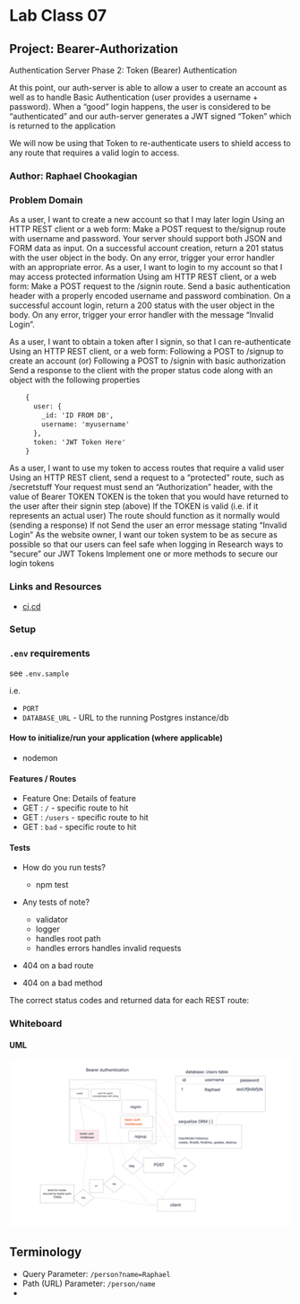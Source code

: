 # Lab Class 07

## Project: Bearer-Authorization

Authentication Server Phase 2: Token (Bearer) Authentication

At this point, our auth-server is able to allow a user to create an account as well as to handle Basic Authentication (user provides a username + password). When a “good” login happens, the user is considered to be “authenticated” and our auth-server generates a JWT signed “Token” which is returned to the application

We will now be using that Token to re-authenticate users to shield access to any route that requires a valid login to access.

### Author: Raphael Chookagian

### Problem Domain

As a user, I want to create a new account so that I may later login
Using an HTTP REST client or a web form:
Make a POST request to the/signup route with username and password.
Your server should support both JSON and FORM data as input.
On a successful account creation, return a 201 status with the user object in the body.
On any error, trigger your error handler with an appropriate error.
As a user, I want to login to my account so that I may access protected information
Using am HTTP REST client, or a web form:
Make a POST request to the /signin route.
Send a basic authentication header with a properly encoded username and password combination.
On a successful account login, return a 200 status with the user object in the body.
On any error, trigger your error handler with the message “Invalid Login”.

As a user, I want to obtain a token after I signin, so that I can re-authenticate
Using an HTTP REST client, or a web form:
Following a POST to /signup to create an account (or) Following a POST to /signin with basic authorization
Send a response to the client with the proper status code along with an object with the following properties

        {
          user: {
            _id: 'ID FROM DB',
            username: 'myusername'
          },
          token: 'JWT Token Here'
        }

As a user, I want to use my token to access routes that require a valid user
Using an HTTP REST client, send a request to a “protected” route, such as /secretstuff
Your request must send an “Authorization” header, with the value of Bearer TOKEN
TOKEN is the token that you would have returned to the user after their signin step (above)
If the TOKEN is valid (i.e. if it represents an actual user)
The route should function as it normally would (sending a response)
If not
Send the user an error message stating “Invalid Login”
As the website owner, I want our token system to be as secure as possible so that our users can feel safe when logging in
Research ways to “secure” our JWT Tokens
Implement one or more methods to secure our login tokens

### Links and Resources

- [ci,cd](https://github.com/cesarderio/basic-auth)
<!-- - [prod deployment](https://basic-auth-tg63.onrender.com) -->
<!-- - [dev deployment](https://basic-auth-dev-6rxb.onrender.com/) -->

### Setup

### `.env` requirements

see `.env.sample`

i.e.

- `PORT`
- `DATABASE_URL` - URL to the running Postgres instance/db

#### How to initialize/run your application (where applicable)

- nodemon

#### Features / Routes

- Feature One: Details of feature
- GET : `/` - specific route to hit
- GET : `/users` - specific route to hit
- GET : `bad` - specific route to hit

#### Tests

- How do you run tests?
  - npm test
- Any tests of note?
  - validator
  - logger
  - handles root path
  - handles errors
  handles invalid requests

- 404 on a bad route
- 404 on a bad method

The correct status codes and returned data for each REST route:

<!-- - Create a record using POST
- Read a list of records using GET
- Read a record using GET
- Update a record using PUT
- Destroy a record using DELETE -->

### Whiteboard

#### UML

![UML](./assets/uml.png)

## Terminology

- Query Parameter: `/person?name=Raphael`
- Path (URL) Parameter: `/person/name`
-
